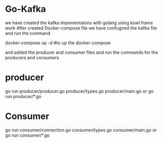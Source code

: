 # Go-Kafka


we have created the kafka impementaions with golang using kowl frame work
After created Docker-compose file we have confugired the kafka file and run the command

docker-compose up -d #to up the docker-compose

and added the producer and consumer files and run the commands for the producers and consumers

# producer

go run producer/producer.go producer/types.go producer/main.go 
or 
go run producer/*.go

# Consumer

go run consumer/connection.go consumer/types.go consumer/main.go 
or 
go run consumer/*.go
